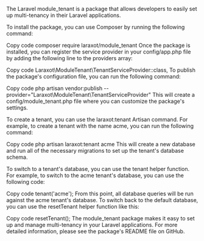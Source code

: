 
The Laravel module_tenant is a package that allows developers to easily set up multi-tenancy in their Laravel applications.

To install the package, you can use Composer by running the following command:

Copy code
composer require laraxot/module_tenant
Once the package is installed, you can register the service provider in your config/app.php file by adding the following line to the providers array:

Copy code
Laraxot\ModuleTenant\TenantServiceProvider::class,
To publish the package's configuration file, you can run the following command:

Copy code
php artisan vendor:publish --provider="Laraxot\ModuleTenant\TenantServiceProvider"
This will create a config/module_tenant.php file where you can customize the package's settings.

To create a tenant, you can use the laraxot:tenant Artisan command. For example, to create a tenant with the name acme, you can run the following command:

Copy code
php artisan laraxot:tenant acme
This will create a new database and run all of the necessary migrations to set up the tenant's database schema.

To switch to a tenant's database, you can use the tenant helper function. For example, to switch to the acme tenant's database, you can use the following code:

Copy code
tenant('acme');
From this point, all database queries will be run against the acme tenant's database. To switch back to the default database, you can use the resetTenant helper function like this:

Copy code
resetTenant();
The module_tenant package makes it easy to set up and manage multi-tenancy in your Laravel applications. For more detailed information, please see the package's README file on GitHub.

